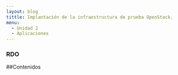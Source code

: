 ```yaml
---
layout: blog
tittle: Implantación de la infraestructura de prueba OpenStack. 
menu:
  - Unidad 2
  - Aplicaciones
---
```


### RDO

##Contenidos
